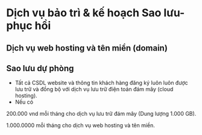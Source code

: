 # Dịch vụ bảo trì & kế hoạch Sao lưu-phục hồi


## Dịch vụ web hosting và tên miền (domain)

## Sao lưu dự phòng

* Tất cả CSDL website và thông tin khách hàng đăng ký luôn luôn được lưu trữ và đồng bộ với dịch vụ lưu trữ điện toán đám mây (cloud hosting).
* Nếu có 

200.000 vnd mỗi tháng cho dịch vụ lưu trữ đám mây (Dung lượng 1.000 GB).

1.000.0000 mỗi tháng cho dịch vụ web hosting và tên miền.

